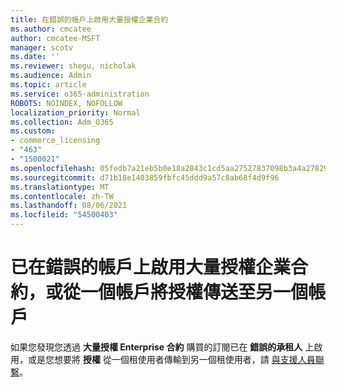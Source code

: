 ```yaml
---
title: 在錯誤的帳戶上啟用大量授權企業合約
ms.author: cmcatee
author: cmcatee-MSFT
manager: scotv
ms.date: ''
ms.reviewer: shegu, nicholak
ms.audience: Admin
ms.topic: article
ms.service: o365-administration
ROBOTS: NOINDEX, NOFOLLOW
localization_priority: Normal
ms.collection: Adm_O365
ms.custom:
- commerce_licensing
- "463"
- "1500021"
ms.openlocfilehash: 05fedb7a21eb5b0e18a2843c1cd5aa27527837098b3a4a278298d2e92d8da6d3
ms.sourcegitcommit: d71b18e1403859fbfc45ddd9a57c8ab68f4d9f96
ms.translationtype: MT
ms.contentlocale: zh-TW
ms.lasthandoff: 08/06/2021
ms.locfileid: "54500403"
---
```

# <a name="volume-licensing-enterprise-agreement-activated-on-the-wrong-account-or-transferring-licenses-from-one-account-to-another"></a>已在錯誤的帳戶上啟用大量授權企業合約，或從一個帳戶將授權傳送至另一個帳戶

如果您發現您透過 **大量授權 Enterprise 合約** 購買的訂閱已在 **錯誤的承租人** 上啟用，或是您想要將 **授權** 從一個租使用者傳輸到另一個租使用者，請 [與支援人員聯繫](https://go.microsoft.com/fwlink/p/?linkid=518322)。